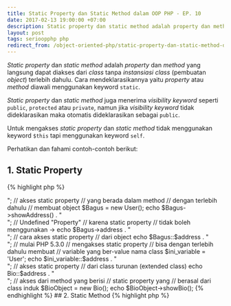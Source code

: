 ```yaml
---
title: Static Property dan Static Method dalam OOP PHP - EP. 10
date: 2017-02-13 19:00:00 +07:00
description: Static property dan static method adalah property dan method yang langsung dapat diakses dari class tanpa instansiasi class (pembuatan object) terlebih dahulu. Cara mendeklarasikannya yaitu property atau method diawali menggunakan keyword static.
layout: post
tags: serioopphp php
redirect_from: /object-oriented-php/static-property-dan-static-method-dalam-oop-php
---
```


_Static property_ dan _static method_ adalah _property_ dan _method_ yang langsung dapat diakses dari _class_ tanpa _instansiasi class_ (pembuatan _object_) terlebih dahulu. Cara mendeklarasikannya yaitu _property_ atau _method_ diawali menggunakan keyword `static`.

_Static property_ dan _static method_ juga menerima _visibility keyword_ seperti `public`, `protected` atau `private`, namun jika _visibility keyword_ tidak dideklarasikan maka otomatis dideklarasikan sebagai `public`.

Untuk mengakses _static property_ dan _static method_ tidak menggunakan keyword `$this` tapi menggunakan keyword `self`.

Perhatikan dan fahami contoh-contoh berikut:

## 1. Static Property

{% highlight php %}
<?php
class User
{
    // diawali dengan keyword static
    // setelah visibility keyword
    public static $address = 'Sumbawa';

    public function showAddress() {
        echo self::$address;
    }
}

class Bio extends User
{
    public function showBio() {
        echo "Nama saya Bagus, alamat saya " . parent::$address;
    }
}

// cara akses static property
// langsung dari class User
echo User::$address . "<br/>";

// akses static property
// yang berada dalam method
// dengan terlebih dahulu
// membuat object
$Bagus = new User();
echo $Bagus->showAddress() . "<br/>";

// Undefined "Property"
// karena static property
// tidak boleh menggunakan ->
echo $Bagus->address . "<br/>";

// cara akses static property
// dari object
echo $Bagus::$address . "<br/>";

// mulai PHP 5.3.0
// mengakses static property
// bisa dengan terlebih dahulu membuat
// variable yang ber-value nama class
$ini_variable = 'User';
echo $ini_variable::$address . "<br/>";

// akses static property
// dari class turunan (extended class)
echo Bio::$address . "<br/>";

// akses dari method yang berisi
// static property yang
// berasal dari class induk
$BioObject = new Bio();
echo $BioObject->showBio();
{% endhighlight %}

## 2. Static Method

{% highlight php %}
<?php
class User {
    // diawali dengan keyword static
    // setelah visibility keyword
    public static function showBio() {
        echo "Nama saya Bagus. ";
    }
}

// mengakses static method
// langsung menggunakan class
// tanpa instansiasi object
User::showBio();

// khusus method, bisa diakses
// menggunakan object
$UserObject = new User();
$UserObject::showBio();

// mulai PHP 5.3.0
// mengakses static method
// bisa dengan terlebih dahulu membuat
// variable yang ber-value nama class
$this_variable = 'User';
$this_variable::showBio();
{% endhighlight %}

Mudah bukan? silakan kasih komentar jika belum faham 😊
